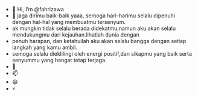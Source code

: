 - 👋 Hi, I’m @fahrizawa
- 👀 jaga dirimu baik-baik yaaa, semoga hari-harimu selalu dipenuhi dengan hal-hal yang membuatmu tersenyum.
- ak mungkin tidak selalu berada didekatmu,namun aku akan selalu mendukungmu dari kejauhan.lihatlah dunia dengan
- penuh harapan, dan ketahuilah aku akan selalu bangga dengan setiap langkah yang kamu ambil.
- semoga selalu dieklilingi oleh energi positif,dan sikapmu yang baik serta senyummu yang hangat tetap terjaga.
- 💞️ 
- 📫 
- 😄
- ⚡

<!---
fahrizawa/fahrizawa is a ✨ special ✨ repository because its `README.md` (this file) appears on your GitHub profile.
You can click the Preview link to take a look at your changes.
--->
